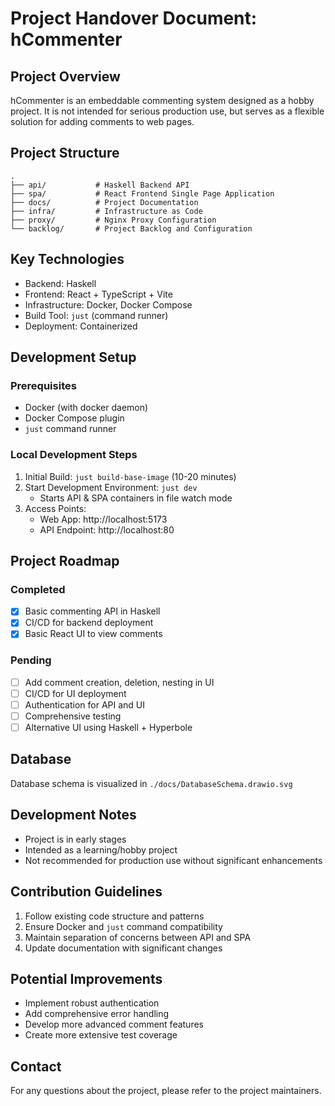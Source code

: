 # Project Handover Document: hCommenter

## Project Overview
hCommenter is an embeddable commenting system designed as a hobby project. It is not intended for serious production use, but serves as a flexible solution for adding comments to web pages.

## Project Structure
```
.
├── api/           # Haskell Backend API
├── spa/           # React Frontend Single Page Application
├── docs/          # Project Documentation
├── infra/         # Infrastructure as Code
├── proxy/         # Nginx Proxy Configuration
└── backlog/       # Project Backlog and Configuration
```

## Key Technologies
- Backend: Haskell
- Frontend: React + TypeScript + Vite
- Infrastructure: Docker, Docker Compose
- Build Tool: `just` (command runner)
- Deployment: Containerized

## Development Setup
### Prerequisites
- Docker (with docker daemon)
- Docker Compose plugin
- `just` command runner

### Local Development Steps
1. Initial Build: `just build-base-image` (10-20 minutes)
2. Start Development Environment: `just dev`
   - Starts API & SPA containers in file watch mode
3. Access Points:
   - Web App: http://localhost:5173
   - API Endpoint: http://localhost:80

## Project Roadmap
### Completed
- [x] Basic commenting API in Haskell
- [x] CI/CD for backend deployment
- [x] Basic React UI to view comments

### Pending
- [ ] Add comment creation, deletion, nesting in UI
- [ ] CI/CD for UI deployment
- [ ] Authentication for API and UI
- [ ] Comprehensive testing
- [ ] Alternative UI using Haskell + Hyperbole

## Database
Database schema is visualized in `./docs/DatabaseSchema.drawio.svg`

## Development Notes
- Project is in early stages
- Intended as a learning/hobby project
- Not recommended for production use without significant enhancements

## Contribution Guidelines
1. Follow existing code structure and patterns
2. Ensure Docker and `just` command compatibility
3. Maintain separation of concerns between API and SPA
4. Update documentation with significant changes

## Potential Improvements
- Implement robust authentication
- Add comprehensive error handling
- Develop more advanced comment features
- Create more extensive test coverage

## Contact
For any questions about the project, please refer to the project maintainers.

